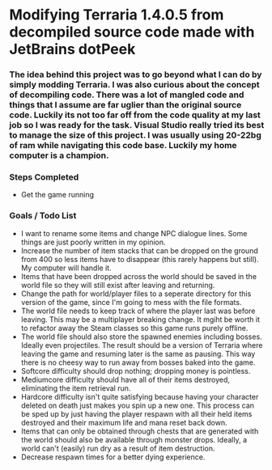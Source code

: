 Modifying Terraria 1.4.0.5 from decompiled source code made with JetBrains dotPeek
========

### The idea behind this project was to go beyond what I can do by simply modding Terraria. I was also curious about the concept of decompiling code. There was a lot of mangled code and things that I assume are far uglier than the original source code. Luckily its not too far off from the code quality at my last job so I was ready for the task. Visual Studio really tried its best to manage the size of this project. I was usually using 20-22bg of ram while navigating this code base. Luckily my home computer is a champion.

### Steps Completed
* Get the game running

### Goals / Todo List
* I want to rename some items and change NPC dialogue lines. Some things are just poorly written in my opinion.
* Increase the number of item stacks that can be dropped on the ground from 400 so less items have to disappear (this rarely happens but still). My computer will handle it.
* Items that have been dropped across the world should be saved in the world file so they will still exist after leaving and returning.
* Change the path for world/player files to a seperate directory for this version of the game, since I'm going to mess with the file formats.
* The world file needs to keep track of where the player last was before leaving. This may be a multiplayer breaking change. It mgiht be worth it to refactor away the Steam classes so this game runs purely offline.
* The world file should also store the spawned enemies including bosses. Ideally even projectiles. The result should be a version of Terraria where leaving the game and resuming later is the same as pausing. This way there is no cheesy way to run away from bosses baked into the game.
* Softcore difficulty should drop nothing; dropping money is pointless.
* Mediumcore difficulty should have all of their items destroyed, eliminating the item retrieval run.
* Hardcore difficulty isn't quite satisfying because having your character deleted on death just makes you spin up a new one. This process can be sped up by just having the player respawn with all their held items destroyed and their maximum life and mana reset back down.
* Items that can only be obtained through chests that are generated with the world should also be available through monster drops. Ideally, a world can't (easily) run dry as a result of item destruction.
* Decrease respawn times for a better dying experience.
